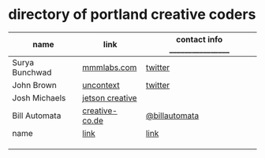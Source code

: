 # directory of portland creative coders

| name | link | contact info ________________ | 
| --- | --- | --- |
| Surya Bunchwad | [mmmlabs.com](http://mmmlabs.com/w/) | [twitter](https://twitter.com/momothemonster) |
| John Brown | [uncontext](http://www.uncontext.com/)| [twitter](https://twitter.com/thisisjohnbrown) | 
| Josh Michaels | [jetson creative](http://jetsoncreative.com) | |
| Bill Automata | [creative-co.de](http://creative-co.de) | [@billautomata](http://twitter.com/billautomata) |
| name | [link](http://google.com) | [link](http://google.com) |
| | | 
| | |
| | |

